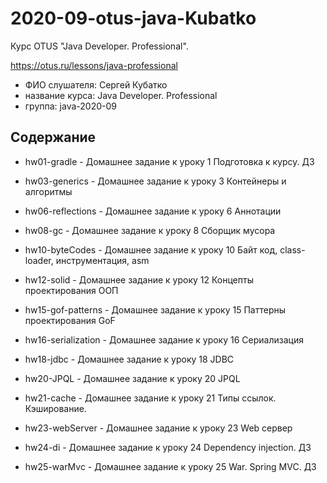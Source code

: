 # 2020-09-otus-java-Kubatko
Курс OTUS "Java Developer. Professional".

https://otus.ru/lessons/java-professional

* ФИО слушателя: Сергей Кубатко
* название курса: Java Developer. Professional
* группа: java-2020-09

## Содержание
* hw01-gradle - Домашнее задание к уроку 1 
Подготовка к курсу. ДЗ

* hw03-generics - Домашнее задание к уроку 3 
Контейнеры и алгоритмы

* hw06-reflections - Домашнее задание к уроку 6
Аннотации

* hw08-gc - Домашнее задание к уроку 8
Сборщик мусора

* hw10-byteCodes - Домашнее задание к уроку 10
Байт код, class-loader, инструментация, asm

* hw12-solid - Домашнее задание к уроку 12
Концепты проектирования ООП

* hw15-gof-patterns - Домашнее задание к уроку 15
Паттерны проектирования GoF

* hw16-serialization - Домашнее задание к уроку 16
Сериализация

* hw18-jdbc - Домашнее задание к уроку 18
JDBC

* hw20-JPQL - Домашнее задание к уроку 20
JPQL

* hw21-cache - Домашнее задание к уроку 21
Типы ссылок. Кэширование.

* hw23-webServer - Домашнее задание к уроку 23
Web сервер

* hw24-di - Домашнее задание к уроку 24
Dependency injection. ДЗ

* hw25-warMvc - Домашнее задание к уроку 25
War. Spring MVC. ДЗ
